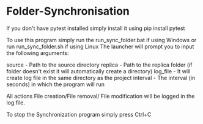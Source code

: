 # Folder-Synchronisation
If you don't have pytest installed simply install it using
pip install pytest

To use this program simply run the run_sync_folder.bat if using Windows or run run_sync_folder.sh if using Linux
The launcher will prompt you to input the following arguments:

source - Path to the source directory
replica - Path to the replica folder (if folder doesn't exist it will automatically create a directory)
log_file - It will create log file in the same directory as the project
interval - The interval (in seconds) in which the program will run

All actions File creation/File removal/ File modification will be logged in the log file.

To stop the Synchronization program simply press Ctrl+C
